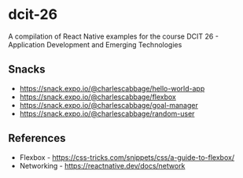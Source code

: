 # dcit-26
A compilation of React Native examples for the course DCIT 26 - Application Development and Emerging Technologies

## Snacks
* https://snack.expo.io/@charlescabbage/hello-world-app
* https://snack.expo.io/@charlescabbage/flexbox
* https://snack.expo.io/@charlescabbage/goal-manager
* https://snack.expo.io/@charlescabbage/random-user

## References
* Flexbox - https://css-tricks.com/snippets/css/a-guide-to-flexbox/
* Networking - https://reactnative.dev/docs/network

